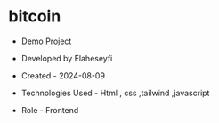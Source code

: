 # bitcoin

- [Demo Project](https://elaheseyfi.github.io/bitcoin/)

- Developed by Elaheseyfi

- Created - 2024-08-09

- Technologies Used - Html , css ,tailwind ,javascript

- Role - Frontend
